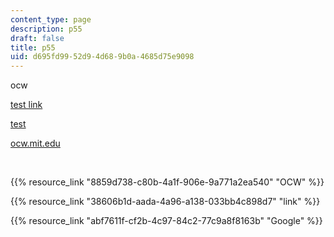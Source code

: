 ```yaml
---
content_type: page
description: p55
draft: false
title: p55
uid: d695fd99-52d9-4d68-9b0a-4685d75e9098
---
```

ocw

[test link](http://localhost:8043/sites/ibrahims-cat-course/type/page/edit/d695fd99-52d9-4d68-9b0a-4685d75e9098/ocw.mit.edu)

[test](http://localhost:8043/sites/ibrahims-cat-course/type/page/edit/d695fd99-52d9-4d68-9b0a-4685d75e9098/ocw.mit.edu)

[ocw.mit.edu](http://localhost:8043/sites/ibrahims-cat-course/type/page/edit/d695fd99-52d9-4d68-9b0a-4685d75e9098/ocw.mit.edu)

 

{{% resource_link "8859d738-c80b-4a1f-906e-9a771a2ea540" "OCW" %}}

{{% resource_link "38606b1d-aada-4a96-a138-033bb4c898d7" "link" %}}

{{% resource_link "abf7611f-cf2b-4c97-84c2-77c9a8f8163b" "Google" %}}